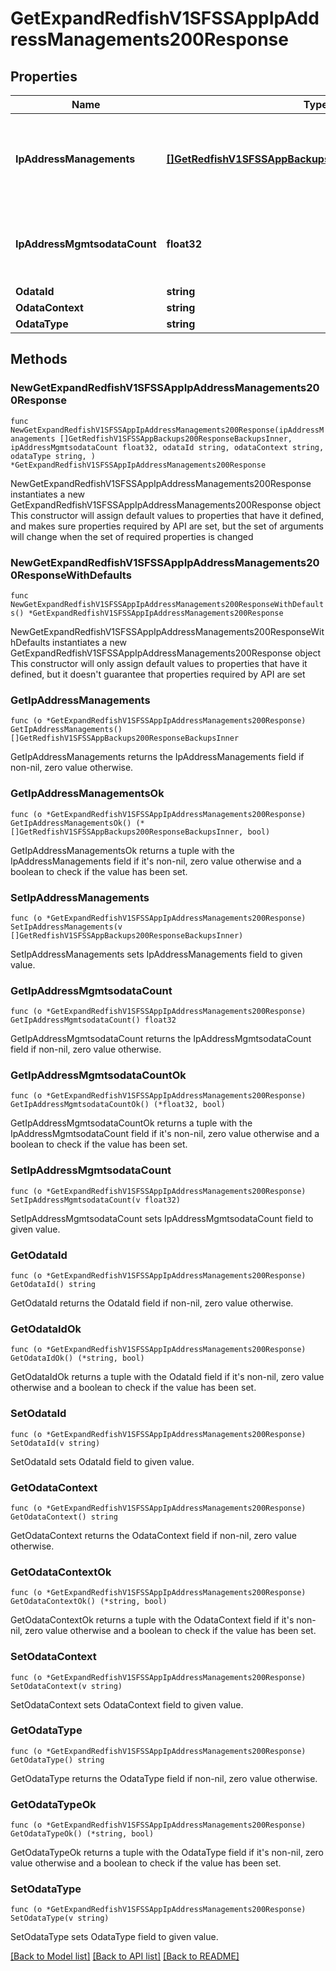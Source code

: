 # GetExpandRedfishV1SFSSAppIpAddressManagements200Response

## Properties

Name | Type | Description | Notes
------------ | ------------- | ------------- | -------------
**IpAddressManagements** | [**[]GetRedfishV1SFSSAppBackups200ResponseBackupsInner**](GetRedfishV1SFSSAppBackups200ResponseBackupsInner.md) | A set of SFSS VM interfaces that are assigned an IP address | 
**IpAddressMgmtsodataCount** | **float32** | Number of interfaces that are configured with an IP address | 
**OdataId** | **string** |  | 
**OdataContext** | **string** |  | 
**OdataType** | **string** |  | 

## Methods

### NewGetExpandRedfishV1SFSSAppIpAddressManagements200Response

`func NewGetExpandRedfishV1SFSSAppIpAddressManagements200Response(ipAddressManagements []GetRedfishV1SFSSAppBackups200ResponseBackupsInner, ipAddressMgmtsodataCount float32, odataId string, odataContext string, odataType string, ) *GetExpandRedfishV1SFSSAppIpAddressManagements200Response`

NewGetExpandRedfishV1SFSSAppIpAddressManagements200Response instantiates a new GetExpandRedfishV1SFSSAppIpAddressManagements200Response object
This constructor will assign default values to properties that have it defined,
and makes sure properties required by API are set, but the set of arguments
will change when the set of required properties is changed

### NewGetExpandRedfishV1SFSSAppIpAddressManagements200ResponseWithDefaults

`func NewGetExpandRedfishV1SFSSAppIpAddressManagements200ResponseWithDefaults() *GetExpandRedfishV1SFSSAppIpAddressManagements200Response`

NewGetExpandRedfishV1SFSSAppIpAddressManagements200ResponseWithDefaults instantiates a new GetExpandRedfishV1SFSSAppIpAddressManagements200Response object
This constructor will only assign default values to properties that have it defined,
but it doesn't guarantee that properties required by API are set

### GetIpAddressManagements

`func (o *GetExpandRedfishV1SFSSAppIpAddressManagements200Response) GetIpAddressManagements() []GetRedfishV1SFSSAppBackups200ResponseBackupsInner`

GetIpAddressManagements returns the IpAddressManagements field if non-nil, zero value otherwise.

### GetIpAddressManagementsOk

`func (o *GetExpandRedfishV1SFSSAppIpAddressManagements200Response) GetIpAddressManagementsOk() (*[]GetRedfishV1SFSSAppBackups200ResponseBackupsInner, bool)`

GetIpAddressManagementsOk returns a tuple with the IpAddressManagements field if it's non-nil, zero value otherwise
and a boolean to check if the value has been set.

### SetIpAddressManagements

`func (o *GetExpandRedfishV1SFSSAppIpAddressManagements200Response) SetIpAddressManagements(v []GetRedfishV1SFSSAppBackups200ResponseBackupsInner)`

SetIpAddressManagements sets IpAddressManagements field to given value.


### GetIpAddressMgmtsodataCount

`func (o *GetExpandRedfishV1SFSSAppIpAddressManagements200Response) GetIpAddressMgmtsodataCount() float32`

GetIpAddressMgmtsodataCount returns the IpAddressMgmtsodataCount field if non-nil, zero value otherwise.

### GetIpAddressMgmtsodataCountOk

`func (o *GetExpandRedfishV1SFSSAppIpAddressManagements200Response) GetIpAddressMgmtsodataCountOk() (*float32, bool)`

GetIpAddressMgmtsodataCountOk returns a tuple with the IpAddressMgmtsodataCount field if it's non-nil, zero value otherwise
and a boolean to check if the value has been set.

### SetIpAddressMgmtsodataCount

`func (o *GetExpandRedfishV1SFSSAppIpAddressManagements200Response) SetIpAddressMgmtsodataCount(v float32)`

SetIpAddressMgmtsodataCount sets IpAddressMgmtsodataCount field to given value.


### GetOdataId

`func (o *GetExpandRedfishV1SFSSAppIpAddressManagements200Response) GetOdataId() string`

GetOdataId returns the OdataId field if non-nil, zero value otherwise.

### GetOdataIdOk

`func (o *GetExpandRedfishV1SFSSAppIpAddressManagements200Response) GetOdataIdOk() (*string, bool)`

GetOdataIdOk returns a tuple with the OdataId field if it's non-nil, zero value otherwise
and a boolean to check if the value has been set.

### SetOdataId

`func (o *GetExpandRedfishV1SFSSAppIpAddressManagements200Response) SetOdataId(v string)`

SetOdataId sets OdataId field to given value.


### GetOdataContext

`func (o *GetExpandRedfishV1SFSSAppIpAddressManagements200Response) GetOdataContext() string`

GetOdataContext returns the OdataContext field if non-nil, zero value otherwise.

### GetOdataContextOk

`func (o *GetExpandRedfishV1SFSSAppIpAddressManagements200Response) GetOdataContextOk() (*string, bool)`

GetOdataContextOk returns a tuple with the OdataContext field if it's non-nil, zero value otherwise
and a boolean to check if the value has been set.

### SetOdataContext

`func (o *GetExpandRedfishV1SFSSAppIpAddressManagements200Response) SetOdataContext(v string)`

SetOdataContext sets OdataContext field to given value.


### GetOdataType

`func (o *GetExpandRedfishV1SFSSAppIpAddressManagements200Response) GetOdataType() string`

GetOdataType returns the OdataType field if non-nil, zero value otherwise.

### GetOdataTypeOk

`func (o *GetExpandRedfishV1SFSSAppIpAddressManagements200Response) GetOdataTypeOk() (*string, bool)`

GetOdataTypeOk returns a tuple with the OdataType field if it's non-nil, zero value otherwise
and a boolean to check if the value has been set.

### SetOdataType

`func (o *GetExpandRedfishV1SFSSAppIpAddressManagements200Response) SetOdataType(v string)`

SetOdataType sets OdataType field to given value.



[[Back to Model list]](../README.md#documentation-for-models) [[Back to API list]](../README.md#documentation-for-api-endpoints) [[Back to README]](../README.md)


